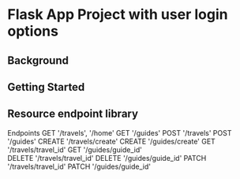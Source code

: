 # Flask App Project with user login options

## Background


## Getting Started


## Resource endpoint library

Endpoints
    GET '/travels', '/home'
    GET '/guides'
    POST '/travels'
    POST '/guides'
    CREATE '/travels/create'
    CREATE '/guides/create'
    GET '/travels/travel_id'
    GET '/guides/guide_id'  
    DELETE '/travels/travel_id'
    DELETE '/guides/guide_id'
    PATCH '/travels/travel_id'
    PATCH '/guides/guide_id'
